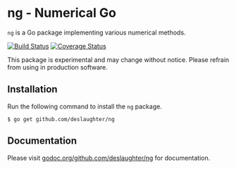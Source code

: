 # ng - Numerical Go

`ng` is a Go package implementing various numerical methods.

[![Build Status](https://travis-ci.org/deslaughter/ng.svg?branch=master)](https://travis-ci.org/deslaughter/ng)
[![Coverage Status](https://coveralls.io/repos/github/deslaughter/ng/badge.svg?branch=master)](https://coveralls.io/github/deslaughter/ng?branch=master)

This package is experimental and may change without notice. Please refrain from using in production software.

## Installation

Run the following command to install the `ng` package.

```
$ go get github.com/deslaughter/ng
```

## Documentation

Please visit [godoc.org/github.com/deslaughter/ng](godoc.org/github.com/deslaughter/ng) for documentation.

